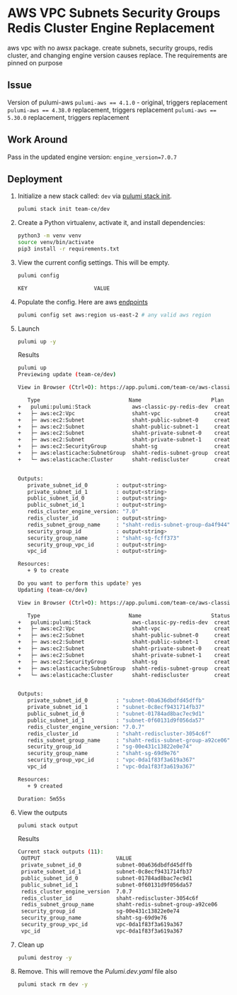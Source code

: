 # AWS VPC Subnets Security Groups Redis Cluster Engine Replacement

aws vpc with no awsx package.  create subnets, security groups, redis cluster, and changing engine version causes replace.  The requirements are pinned on purpose

## Issue
Version of pulumi-aws
`pulumi-aws == 4.1.0` - original, triggers replacement
`pulumi-aws == 4.38.0`  replacement, triggers replacement
`pulumi-aws == 5.30.0` replacement, triggers replacement

## Work Around
   Pass in the updated engine version:  `engine_version=7.0.7`

## Deployment

1. Initialize a new stack called: `dev` via [pulumi stack init](https://www.pulumi.com/docs/reference/cli/pulumi_stack_init/).

   ```bash
   pulumi stack init team-ce/dev
   ```

1. Create a Python virtualenv, activate it, and install dependencies:
   ```bash
   python3 -m venv venv
   source venv/bin/activate
   pip3 install -r requirements.txt
   ```

1. View the current config settings. This will be empty.

   ```bash
   pulumi config
   ```

   ```bash
   KEY                     VALUE
   ```

1. Populate the config.  Here are aws [endpoints](https://docs.aws.amazon.com/general/latest/gr/rande.html)

      ```bash
   pulumi config set aws:region us-east-2 # any valid aws region
   ```

1. Launch

   ```bash
   pulumi up -y
   ```

   Results
   ```bash
   pulumi up
   Previewing update (team-ce/dev)

   View in Browser (Ctrl+O): https://app.pulumi.com/team-ce/aws-classic-py-redis/dev/previews/90d08f24-c92a-4ff8-91dc-2df4e6c45d2a

      Type                            Name                      Plan       
   +   pulumi:pulumi:Stack             aws-classic-py-redis-dev  create     
   +   ├─ aws:ec2:Vpc                  shaht-vpc                 create     
   +   ├─ aws:ec2:Subnet               shaht-public-subnet-0     create     
   +   ├─ aws:ec2:Subnet               shaht-public-subnet-1     create     
   +   ├─ aws:ec2:Subnet               shaht-private-subnet-0    create     
   +   ├─ aws:ec2:Subnet               shaht-private-subnet-1    create     
   +   ├─ aws:ec2:SecurityGroup        shaht-sg                  create     
   +   ├─ aws:elasticache:SubnetGroup  shaht-redis-subnet-group  create     
   +   └─ aws:elasticache:Cluster      shaht-rediscluster        create     


   Outputs:
      private_subnet_id_0         : output<string>
      private_subnet_id_1         : output<string>
      public_subnet_id_0          : output<string>
      public_subnet_id_1          : output<string>
      redis_cluster_engine_version: "7.0"
      redis_cluster_id            : output<string>
      redis_subnet_group_name     : "shaht-redis-subnet-group-da4f944"
      security_group_id           : output<string>
      security_group_name         : "shaht-sg-fcff373"
      security_group_vpc_id       : output<string>
      vpc_id                      : output<string>

   Resources:
      + 9 to create

   Do you want to perform this update? yes
   Updating (team-ce/dev)

   View in Browser (Ctrl+O): https://app.pulumi.com/team-ce/aws-classic-py-redis/dev/updates/58

      Type                            Name                      Status             
   +   pulumi:pulumi:Stack             aws-classic-py-redis-dev  created (349s)     
   +   ├─ aws:ec2:Vpc                  shaht-vpc                 created (13s)      
   +   ├─ aws:ec2:Subnet               shaht-public-subnet-0     created (11s)      
   +   ├─ aws:ec2:Subnet               shaht-public-subnet-1     created (11s)      
   +   ├─ aws:ec2:Subnet               shaht-private-subnet-0    created (1s)       
   +   ├─ aws:ec2:Subnet               shaht-private-subnet-1    created (1s)       
   +   ├─ aws:ec2:SecurityGroup        shaht-sg                  created (3s)       
   +   ├─ aws:elasticache:SubnetGroup  shaht-redis-subnet-group  created (1s)       
   +   └─ aws:elasticache:Cluster      shaht-rediscluster        created (328s)     


   Outputs:
      private_subnet_id_0         : "subnet-00a636dbdfd45dffb"
      private_subnet_id_1         : "subnet-0c8ecf9431714fb37"
      public_subnet_id_0          : "subnet-01784ad8bac7ec9d1"
      public_subnet_id_1          : "subnet-0f60131d9f056da57"
      redis_cluster_engine_version: "7.0.7"
      redis_cluster_id            : "shaht-rediscluster-3054c6f"
      redis_subnet_group_name     : "shaht-redis-subnet-group-a92ce06"
      security_group_id           : "sg-00e431c13822e0e74"
      security_group_name         : "shaht-sg-69d9e76"
      security_group_vpc_id       : "vpc-0da1f83f3a619a367"
      vpc_id                      : "vpc-0da1f83f3a619a367"

   Resources:
      + 9 created

   Duration: 5m55s
   ```

1. View the outputs
   ```bash
   pulumi stack output
   ```

   Results
   ```bash
   Current stack outputs (11):
    OUTPUT                        VALUE
    private_subnet_id_0           subnet-00a636dbdfd45dffb
    private_subnet_id_1           subnet-0c8ecf9431714fb37
    public_subnet_id_0            subnet-01784ad8bac7ec9d1
    public_subnet_id_1            subnet-0f60131d9f056da57
    redis_cluster_engine_version  7.0.7
    redis_cluster_id              shaht-rediscluster-3054c6f
    redis_subnet_group_name       shaht-redis-subnet-group-a92ce06
    security_group_id             sg-00e431c13822e0e74
    security_group_name           shaht-sg-69d9e76
    security_group_vpc_id         vpc-0da1f83f3a619a367
    vpc_id                        vpc-0da1f83f3a619a367
   ```


1. Clean up
   ```bash
   pulumi destroy -y
   ```

1. Remove.  This will remove the *Pulumi.dev.yaml* file also
   ```bash
   pulumi stack rm dev -y
   ```